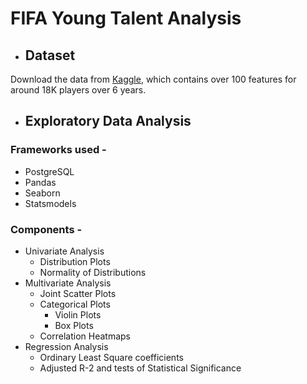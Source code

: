 # FIFA Young Talent Analysis

* ## Dataset

Download the data from [Kaggle](https://www.kaggle.com/stefanoleone992/fifa-20-complete-player-dataset), which contains over 100 features for around 18K players over 6 years.

* ## Exploratory Data Analysis

### Frameworks used -

* PostgreSQL
* Pandas
* Seaborn
* Statsmodels

### Components -

* Univariate Analysis
  * Distribution Plots
  * Normality of Distributions
* Multivariate Analysis
  * Joint Scatter Plots
  * Categorical Plots
    * Violin Plots
    * Box Plots
  * Correlation Heatmaps
* Regression Analysis
  * Ordinary Least Square coefficients
  * Adjusted R-2 and tests of Statistical Significance

